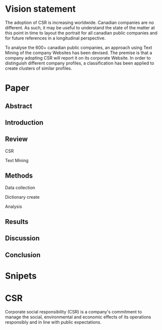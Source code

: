 # Vision statement

The adoption of CSR is increasing worldwide. Canadian companies are no different. As such, it may be useful to understand the state of the 
matter at this point in time to layout the portrait for all canadian public companies and for future references in a longitudinal perspective.

To analyse the 600+ canadian public companies, an approach using Text Mining of the company Websites has been devised. The premise is that a
company adopting CSR will report it on its corporate Website. In order to distinguish different company profiles, a classification has been 
applied to create clusters of similar profiles.

# Paper


## Abstract

## Introduction

## Review

CSR

Text Mining

## Methods

Data collection

Dictionary create

Analysis

## Results



## Discussion

## Conclusion


# Snipets

# CSR

Corporate social responsibility (CSR) is a company's commitment to manage the social, environmental and 
economic effects of its operations responsibly and in line with public expectations.
